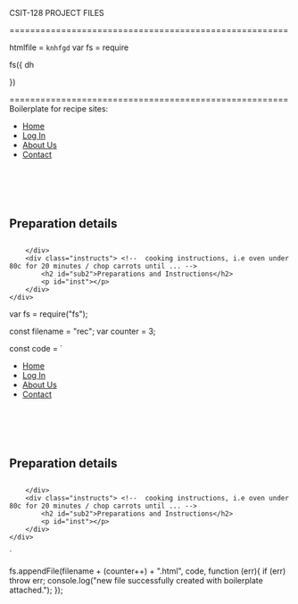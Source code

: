 CSIT-128 PROJECT FILES

======================================================






htmlfile = `knhfgd`
var fs = require



fs({
    dh
    

})

======================================================
Boilerplate for recipe sites:


<!DOCTYPE html>   <!-- BOILERPLATE CODE -->
<html lang="en">
<head>
    <meta charset="UTF-8">
    <meta name="viewport" content="width=device-width, initial-scale=1.0">
    <title>Recipe Viewing</title>
    <link rel="stylesheet" href="rec.css">
</head>
<body>
    <div class="navbar">
        <nav>    
            <ul>
                <li><a href="../home.html">Home</a></li>
                <li><a href="../login.html">Log In</a></li>
                <li><a href="#">About Us</a></li>
                <li><a href="#">Contact</a></li>
            </ul>
        </nav>
    </div>
    <div class="page">
        <div class="recipe-info">
            <h1 id="recipe-title"></h1> <!--  food name/type -->
            <p id="recipe-description"></p> <!-- description -->
            <br><br>
            <h2 id="information">Preparation details</h2> <!-- i.e cooking time, prep time  -->
            <p id="recipe-details"></p> <!-- details to be entered here -->
        </div>
        <div class="ing">  <!-- ingredients list, i.e 200g cheese -->
            <h2 id="sub1"></h2>
            <p id="ing"></p>

        </div>
        <div class="instructs"> <!--  cooking instructions, i.e oven under 80c for 20 minutes / chop carrots until ... -->
            <h2 id="sub2">Preparations and Instructions</h2>
            <p id="inst"></p>
        </div>
    </div>
</body>
</html>



























var fs = require("fs");

const filename = "rec";
var counter = 3;

const code = `<!DOCTYPE html>   <!-- BOILERPLATE CODE -->
<html lang="en">
<head>
    <meta charset="UTF-8">
    <meta name="viewport" content="width=device-width, initial-scale=1.0">
    <title>Recipe Viewing</title>
    <link rel="stylesheet" href="rec.css">
</head>
<body>
    <div class="navbar">
        <nav>    
            <ul>
                <li><a href="../home.html">Home</a></li>
                <li><a href="../login.html">Log In</a></li>
                <li><a href="#">About Us</a></li>
                <li><a href="#">Contact</a></li>
            </ul>
        </nav>
    </div>
    <div class="page">
        <div class="recipe-info">
            <h1 id="recipe-title"></h1> <!--  food name/type -->
            <p id="recipe-description"></p> <!-- description -->
            <br><br>
            <h2 id="information">Preparation details</h2> <!-- i.e cooking time, prep time  -->
            <p id="recipe-details"></p> <!-- details to be entered here -->
        </div>
        <div class="ing">  <!-- ingredients list, i.e 200g cheese -->
            <h2 id="sub1"></h2>
            <p id="ing"></p>

        </div>
        <div class="instructs"> <!--  cooking instructions, i.e oven under 80c for 20 minutes / chop carrots until ... -->
            <h2 id="sub2">Preparations and Instructions</h2>
            <p id="inst"></p>
        </div>
    </div>
</body>
</html>`

fs.appendFile(filename + (counter++) + ".html", code, function (err){
    if (err) throw err;
    console.log("new file successfully created with boilerplate attached.");
});


